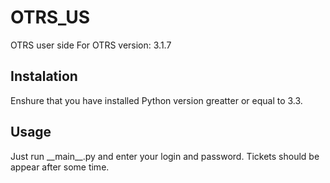 # OTRS\_US

OTRS user side
For OTRS version: 3.1.7

## Instalation
Enshure that you have installed Python version greatter or equal to 3.3. 

## Usage
Just run \_\_main\_\_.py and enter your login and password. Tickets should be appear after some time.


